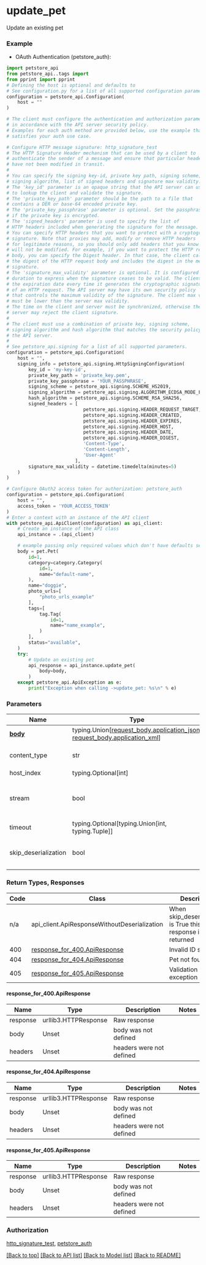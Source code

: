 # **update_pet**
<a name="update_pet"></a>

Update an existing pet

### Example

* OAuth Authentication (petstore_auth):
```python
import petstore_api
from petstore_api..tags import 
from pprint import pprint
# Defining the host is optional and defaults to 
# See configuration.py for a list of all supported configuration parameters.
configuration = petstore_api.Configuration(
    host = ""
)

# The client must configure the authentication and authorization parameters
# in accordance with the API server security policy.
# Examples for each auth method are provided below, use the example that
# satisfies your auth use case.

# Configure HTTP message signature: http_signature_test
# The HTTP Signature Header mechanism that can be used by a client to
# authenticate the sender of a message and ensure that particular headers
# have not been modified in transit.
#
# You can specify the signing key-id, private key path, signing scheme,
# signing algorithm, list of signed headers and signature max validity.
# The 'key_id' parameter is an opaque string that the API server can use
# to lookup the client and validate the signature.
# The 'private_key_path' parameter should be the path to a file that
# contains a DER or base-64 encoded private key.
# The 'private_key_passphrase' parameter is optional. Set the passphrase
# if the private key is encrypted.
# The 'signed_headers' parameter is used to specify the list of
# HTTP headers included when generating the signature for the message.
# You can specify HTTP headers that you want to protect with a cryptographic
# signature. Note that proxies may add, modify or remove HTTP headers
# for legitimate reasons, so you should only add headers that you know
# will not be modified. For example, if you want to protect the HTTP request
# body, you can specify the Digest header. In that case, the client calculates
# the digest of the HTTP request body and includes the digest in the message
# signature.
# The 'signature_max_validity' parameter is optional. It is configured as a
# duration to express when the signature ceases to be valid. The client calculates
# the expiration date every time it generates the cryptographic signature
# of an HTTP request. The API server may have its own security policy
# that controls the maximum validity of the signature. The client max validity
# must be lower than the server max validity.
# The time on the client and server must be synchronized, otherwise the
# server may reject the client signature.
#
# The client must use a combination of private key, signing scheme,
# signing algorithm and hash algorithm that matches the security policy of
# the API server.
#
# See petstore_api.signing for a list of all supported parameters.
configuration = petstore_api.Configuration(
    host = "",
    signing_info = petstore_api.signing.HttpSigningConfiguration(
        key_id = 'my-key-id',
        private_key_path = 'private_key.pem',
        private_key_passphrase = 'YOUR_PASSPHRASE',
        signing_scheme = petstore_api.signing.SCHEME_HS2019,
        signing_algorithm = petstore_api.signing.ALGORITHM_ECDSA_MODE_FIPS_186_3,
        hash_algorithm = petstore_api.signing.SCHEME_RSA_SHA256,
        signed_headers = [
                            petstore_api.signing.HEADER_REQUEST_TARGET,
                            petstore_api.signing.HEADER_CREATED,
                            petstore_api.signing.HEADER_EXPIRES,
                            petstore_api.signing.HEADER_HOST,
                            petstore_api.signing.HEADER_DATE,
                            petstore_api.signing.HEADER_DIGEST,
                            'Content-Type',
                            'Content-Length',
                            'User-Agent'
                         ],
        signature_max_validity = datetime.timedelta(minutes=5)
    )
)

# Configure OAuth2 access token for authorization: petstore_auth
configuration = petstore_api.Configuration(
    host = "",
    access_token = 'YOUR_ACCESS_TOKEN'
)
# Enter a context with an instance of the API client
with petstore_api.ApiClient(configuration) as api_client:
    # Create an instance of the API class
    api_instance = .(api_client)

    # example passing only required values which don't have defaults set
    body = pet.Pet(
        id=1,
        category=category.Category(
            id=1,
            name="default-name",
        ),
        name="doggie",
        photo_urls=[
            "photo_urls_example"
        ],
        tags=[
            tag.Tag(
                id=1,
                name="name_example",
            )
        ],
        status="available",
    )
    try:
        # Update an existing pet
        api_response = api_instance.update_pet(
            body=body,
        )
    except petstore_api.ApiException as e:
        print("Exception when calling ->update_pet: %s\n" % e)
```
### Parameters

Name | Type | Description  | Notes
------------- | ------------- | ------------- | -------------
[**body**](../../components/request_bodies/pet_request_body.md) | typing.Union[[request_body.application_json](../../components/request_bodies/pet_request_body.md#petstore_api.components.request_bodies.application_json), [request_body.application_xml](../../components/request_bodies/pet_request_body.md#petstore_api.components.request_bodies.application_xml)] | required |
content_type | str | optional, default is 'application/json' | Selects the schema and serialization of the request body
host_index | typing.Optional[int] | default is None | Allows one to select a different host
stream | bool | default is False | if True then the response.content will be streamed and loaded from a file like object. When downloading a file, set this to True to force the code to deserialize the content to a FileSchema file
timeout | typing.Optional[typing.Union[int, typing.Tuple]] | default is None | the timeout used by the rest client
skip_deserialization | bool | default is False | when True, headers and body will be unset and an instance of api_client.ApiResponseWithoutDeserialization will be returned

### Return Types, Responses

Code | Class | Description
------------- | ------------- | -------------
n/a | api_client.ApiResponseWithoutDeserialization | When skip_deserialization is True this response is returned
400 | [response_for_400.ApiResponse](#update_pet.response_for_400.ApiResponse) | Invalid ID supplied
404 | [response_for_404.ApiResponse](#update_pet.response_for_404.ApiResponse) | Pet not found
405 | [response_for_405.ApiResponse](#update_pet.response_for_405.ApiResponse) | Validation exception

#### <a id="update_pet.response_for_400.ApiResponse" >response_for_400.ApiResponse</a>
Name | Type | Description  | Notes
------------- | ------------- | ------------- | -------------
response | urllib3.HTTPResponse | Raw response |
body | Unset | body was not defined |
headers | Unset | headers were not defined |

#### <a id="update_pet.response_for_404.ApiResponse" >response_for_404.ApiResponse</a>
Name | Type | Description  | Notes
------------- | ------------- | ------------- | -------------
response | urllib3.HTTPResponse | Raw response |
body | Unset | body was not defined |
headers | Unset | headers were not defined |

#### <a id="update_pet.response_for_405.ApiResponse" >response_for_405.ApiResponse</a>
Name | Type | Description  | Notes
------------- | ------------- | ------------- | -------------
response | urllib3.HTTPResponse | Raw response |
body | Unset | body was not defined |
headers | Unset | headers were not defined |

### Authorization

[http_signature_test](../../../README.md#http_signature_test), [petstore_auth](../../../README.md#petstore_auth)

[[Back to top]](#__pageTop) [[Back to API list]](../../../README.md#documentation-for-api-endpoints) [[Back to Model list]](../../../README.md#documentation-for-models) [[Back to README]](../../../README.md)

